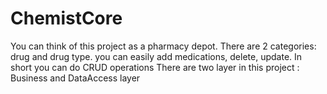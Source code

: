 # ChemistCore

You can think of this project as a pharmacy depot.
There are 2 categories: drug and drug type.
you can easily add medications, delete, update. In short you can do CRUD operations
There are two layer in this project : Business and DataAccess layer
